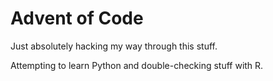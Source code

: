 # Advent of Code

Just absolutely hacking my way through this stuff.

Attempting to learn Python and double-checking stuff with R.
